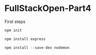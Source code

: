 # FullStackOpen-Part4

First steps
```js
npm init
```

```js
npm install express
```

```js
npm install --save-dev nodemon
```
